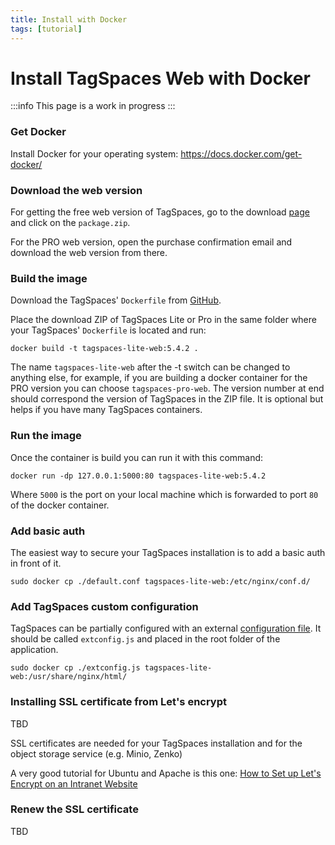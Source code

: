 ```yaml
---
title: Install with Docker
tags: [tutorial]
---
```


# Install TagSpaces Web with Docker

:::info
This page is a work in progress
:::

### Get Docker

Install Docker for your operating system: https://docs.docker.com/get-docker/

### Download the web version

For getting the free web version of TagSpaces, go to the download [page](https://www.tagspaces.org/downloads/) and click on the `package.zip`.

For the PRO web version, open the purchase confirmation email and download the web version from there.

### Build the image

Download the TagSpaces' `Dockerfile` from [GitHub](https://raw.githubusercontent.com/tagspaces/tagspaces/develop/docker/Dockerfile).

Place the download ZIP of TagSpaces Lite or Pro in the same folder where your TagSpaces' `Dockerfile` is located and run:

    docker build -t tagspaces-lite-web:5.4.2 .

The name `tagspaces-lite-web` after the -t switch can be changed to anything else, for example, if you are building a docker container for the PRO version you can choose `tagspaces-pro-web`. The version number at end should correspond the version of TagSpaces in the ZIP file. It is optional but helps if you have many TagSpaces containers.

### Run the image

Once the container is build you can run it with this command:

    docker run -dp 127.0.0.1:5000:80 tagspaces-lite-web:5.4.2

Where `5000` is the port on your local machine which is forwarded to port `80` of the docker container.

### Add basic auth

The easiest way to secure your TagSpaces installation is to add a basic auth in front of it.

    sudo docker cp ./default.conf tagspaces-lite-web:/etc/nginx/conf.d/

### Add TagSpaces custom configuration

TagSpaces can be partially configured with an external [configuration file](/dev/external-config). It should be called `extconfig.js` and placed in the root folder of the application.

    sudo docker cp ./extconfig.js tagspaces-lite-web:/usr/share/nginx/html/

### Installing SSL certificate from Let's encrypt

TBD

SSL certificates are needed for your TagSpaces installation and for the object storage service (e.g. Minio, Zenko)

A very good tutorial for Ubuntu and Apache is this one: [How to Set up Let's Encrypt on an Intranet Website](https://davidaugustat.com/web/set-up-lets-encrypt-on-intranet-website)

### Renew the SSL certificate

TBD
